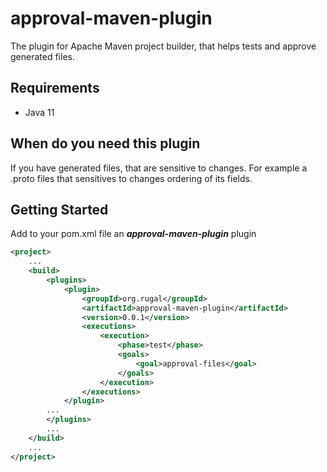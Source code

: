 # approval-maven-plugin
The plugin for Apache Maven project builder, that helps tests and approve generated files.

## Requirements
* Java 11

## When do you need this plugin
If you have generated files, that are sensitive to changes. For example a .proto files that sensitives to changes ordering of its fields.

## Getting Started

Add to your pom.xml file an **_approval-maven-plugin_** plugin
```xml
<project>
    ...
    <build>
        <plugins>
            <plugin>
                <groupId>org.rugal</groupId>
                <artifactId>approval-maven-plugin</artifactId>
                <version>0.0.1</version>
                <executions>
                    <execution>
                        <phase>test</phase>
                        <goals>
                            <goal>approval-files</goal>
                        </goals>
                    </execution>
                </executions>
            </plugin>
        ...
        </plugins>
        ...
    </build>
    ...
</project>
```